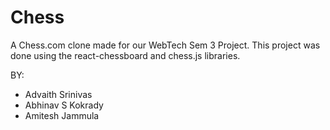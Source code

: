 # Chess
A Chess.com clone made for our WebTech Sem 3 Project. 
This project was done using the react-chessboard and chess.js libraries.

BY:
- Advaith Srinivas
- Abhinav S Kokrady
- Amitesh Jammula
